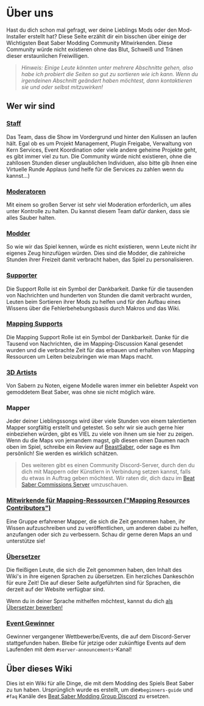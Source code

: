# Über uns
Hast du dich schon mal gefragt, wer deine Lieblings Mods oder den Mod-Installer erstellt hat? Diese Seite erzählt dir ein bisschen über einige der Wichtigsten Beat Saber Modding Community Mitwirkenden. Diese Community würde nicht existieren ohne das Blut, Schweiß und Tränen dieser erstaunlichen Freiwilligen.

> *Hinweis: Einige Leute könnten unter mehrere Abschnitte gehen, also habe ich probiert die Seiten so gut zu sortieren wie ich kann. Wenn du irgendeinen Abschnitt geändert haben möchtest, dann kontaktieren sie und oder selbst mitzuwirken!*

## Wer wir sind

### [Staff](./staff.md)
Das Team, dass die Show im Vordergrund und hinter den Kulissen an laufen hält. Egal ob es um Projekt Management, Plugin Freigabe, Verwaltung von Kern Services, Event Koordination oder viele andere geheime Projekte geht, es gibt immer viel zu tun. Die Community würde nicht existieren, ohne die zahllosen Stunden dieser unglaublichen Individuen, also bitte gib ihnen eine Virtuelle Runde Applaus (und helfe für die Services zu zahlen wenn du kannst...)

### [Moderatoren](./moderators.md)
Mit einem so großen Server ist sehr viel Moderation erforderlich, um alles unter Kontrolle zu halten. Du kannst diesem Team dafür danken, dass sie alles Sauber halten.

### [Modder](./modders.md)
So wie wir das Spiel kennen, würde es nicht existieren, wenn Leute nicht ihr eigenes Zeug hinzufügen würden. Dies sind die Modder, die zahlreiche Stunden ihrer Freizeit damit verbracht haben, das Spiel zu personalisieren.

### [Supporter](./supports.md)
Die Support Rolle ist ein Symbol der Dankbarkeit. Danke für die tausenden von Nachrichten und hunderten von Stunden die damit verbracht wurden, Leuten beim Sortieren ihrer Mods zu helfen und für den Aufbau eines Wissens über die Fehlerbehebungsbasis durch Makros und das Wiki.

### [Mapping Supports](./mapping-supports.md)
Die Mapping Support Rolle ist ein Symbol der Dankbarkeit. Danke für die Tausend von Nachrichten, die im Mapping-Discussion Kanal gesendet wurden und die verbrachte Zeit für das erbauen und erhalten von Mapping Ressourcen um Leiten beizubringen wie man Maps macht.

### [3D Artists](./3d-artists.md)
Von Sabern zu Noten, eigene Modelle waren immer ein beliebter Aspekt von gemoddetem Beat Saber, was ohne sie nicht möglich wäre.

### Mapper
Jeder deiner Lieblingssongs wird über viele Stunden von einem talentierten Mapper sorgfältig erstellt und getestet. So sehr wir sie auch gerne hier einbeziehen würden, gibt es VIEL zu viele von ihnen um sie hier zu zeigen. Wenn du die Maps von jemandem magst, gib diesen einen Daumen nach oben im Spiel, schreibe ein Review auf [BeastSaber](https://bsaber.com), oder sage es Ihm persönlich! Sie werden es wirklich schätzen.

> Des weiteren gibt es einen Community Discord-Server, durch den du dich mit Mappern oder Künstlern in Verbindung setzen kannst, falls du etwas in Auftrag geben möchtest. Wir raten dir, dich dazu im [Beat Saber Commissions Server](https://discord.gg/e4f3WBBVnr) umzuschauen.

### [Mitwirkende für Mapping-Ressourcen ("Mapping Resources Contributors")](/de/mapping/mapping-credits.md)
Eine Gruppe erfahrener Mapper, die sich die Zeit genommen haben, ihr Wissen aufzuschreiben und zu veröffentlichen, um anderen dabei zu helfen, anzufangen oder sich zu verbessern. Schau dir gerne deren Maps an und unterstütze sie!

### [Übersetzer](./translators.md)
Die fleißigen Leute, die sich die Zeit genommen haben, den Inhalt des Wiki's in ihre eigenen Sprachen zu übersetzen. Ein herzliches Dankeschön für eure Zeit! Die auf dieser Seite aufgeführten sind für Sprachen, die derzeit auf der Website verfügbar sind.

Wenn du in deiner Sprache mithelfen möchtest, kannst du dich [als Übersetzer bewerben!](https://forms.gle/e3BqA3poMjESARe76)

### [Event Gewinner](./event-winner.md)
Gewinner vergangener Wettbewerbe/Events, die auf dem Discord-Server stattgefunden haben. Bleibe für jetzige oder zukünftige Events auf dem Laufenden mit dem `#server-announcements`-Kanal!

## Über dieses Wiki
Dies ist ein Wiki für alle Dinge, die mit dem Modding des Spiels Beat Saber zu tun haben. Ursprünglich wurde es erstellt, um die`#beginners-guide` und `#faq` Kanäle des [Beat Saber Modding Group Discord](https://discord.gg/beatsabermods) zu ersetzen.
